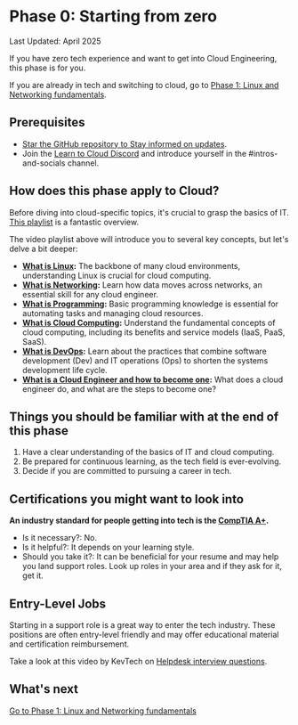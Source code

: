 # Phase 0: Starting from zero

Last Updated: April 2025

If you have zero tech experience and want to get into Cloud Engineering, this phase is for you.

If you are already in tech and switching to cloud, go to [Phase 1: Linux and Networking fundamentals](../phase1/README.md).

## Prerequisites

- [Star the GitHub repository to Stay informed on updates](https://github.com/learntocloud/learn-to-cloud).
- Join the [Learn to Cloud Discord](https://discord.gg/Qymw28nQX6) and introduce yourself in the #intros-and-socials channel.

## How does this phase apply to Cloud?

Before diving into cloud-specific topics, it's crucial to grasp the basics of IT. [This playlist](https://www.youtube.com/playlist?list=PLG49S3nxzAnlGHY8ObL8DiyP3AIu9vd3K) is a fantastic overview.

The video playlist above will introduce you to several key concepts, but let's delve a bit deeper:

- **[What is Linux](https://youtu.be/PwugmcN1hf8):** The backbone of many cloud environments, understanding Linux is crucial for cloud computing.
- **[What is Networking](https://youtu.be/3QhU9jd03a0):** Learn how data moves across networks, an essential skill for any cloud engineer.
- **[What is Programming](https://youtu.be/ifo76VyrBYo):** Basic programming knowledge is essential for automating tasks and managing cloud resources.
- **[What is Cloud Computing](https://youtu.be/eZLcyTxi8ZI):** Understand the fundamental concepts of cloud computing, including its benefits and service models (IaaS, PaaS, SaaS).
- **[What is DevOps](https://youtu.be/9pZ2xmsSDdo/):** Learn about the practices that combine software development (Dev) and IT operations (Ops) to shorten the systems development life cycle.
- **[What is a Cloud Engineer and how to become one](https://youtu.be/7i1WMGxyt4Q):** What does a cloud engineer do, and what are the steps to become one?

## Things you should be familiar with at the end of this phase

1. Have a clear understanding of the basics of IT and cloud computing.
2. Be prepared for continuous learning, as the tech field is ever-evolving.
3. Decide if you are committed to pursuing a career in tech.

## Certifications you might want to look into

**An industry standard for people getting into tech is the [CompTIA A+](https://www.comptia.org/certifications/a).**

- Is it necessary?:  No.
- Is it helpful?: It depends on your learning style.
- Should you take it?: It can be beneficial for your resume and may help you land support roles. Look up roles in your area and if they ask for it, get it.

## Entry-Level Jobs

Starting in a support role is a great way to enter the tech industry. These positions are often entry-level friendly and may offer educational material and certification reimbursement.

Take a look at this video by KevTech on [Helpdesk interview questions](https://youtu.be/McxVgoQaCpU).

## What's next

[Go to Phase 1: Linux and Networking fundamentals](../phase1/README.md)
